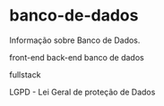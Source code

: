 # banco-de-dados
Informação sobre Banco de Dados.

front-end
back-end
banco de dados

fullstack

LGPD - Lei Geral de proteção de Dados
